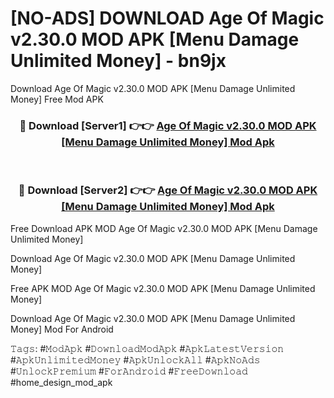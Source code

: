 # [NO-ADS] DOWNLOAD Age Of Magic v2.30.0 MOD APK [Menu Damage Unlimited Money] - bn9jx
Download Age Of Magic v2.30.0 MOD APK [Menu Damage Unlimited Money] Free Mod APK

<div align="center">
<h3>🔴 Download [Server1] 👉👉 <a href="https://apk-comot.site?title=Age_Of_Magic_v2.30.0_MOD_APK_[Menu_Damage_Unlimited_Money]">Age Of Magic v2.30.0 MOD APK [Menu Damage Unlimited Money] Mod Apk</a></h3><br>

<h3>🔴 Download [Server2] 👉👉 <a href="https://apk-comot.site?title=Age_Of_Magic_v2.30.0_MOD_APK_[Menu_Damage_Unlimited_Money]">Age Of Magic v2.30.0 MOD APK [Menu Damage Unlimited Money] Mod Apk</a></h3>
</div>


Free Download APK MOD Age Of Magic v2.30.0 MOD APK [Menu Damage Unlimited Money]

Download Age Of Magic v2.30.0 MOD APK [Menu Damage Unlimited Money] 

Free APK MOD Age Of Magic v2.30.0 MOD APK [Menu Damage Unlimited Money] 

Download Age Of Magic v2.30.0 MOD APK [Menu Damage Unlimited Money] Mod For Android

𝚃𝚊𝚐𝚜: #𝙼𝚘𝚍𝙰𝚙𝚔 #𝙳𝚘𝚠𝚗𝚕𝚘𝚊𝚍𝙼𝚘𝚍𝙰𝚙𝚔 #𝙰𝚙𝚔𝙻𝚊𝚝𝚎𝚜𝚝𝚅𝚎𝚛𝚜𝚒𝚘𝚗 #𝙰𝚙𝚔𝚄𝚗𝚕𝚒𝚖𝚒𝚝𝚎𝚍𝙼𝚘𝚗𝚎𝚢 #𝙰𝚙𝚔𝚄𝚗𝚕𝚘𝚌𝚔𝙰𝚕𝚕 #𝙰𝚙𝚔𝙽𝚘𝙰𝚍𝚜 #𝚄𝚗𝚕𝚘𝚌𝚔𝙿𝚛𝚎𝚖𝚒𝚞𝚖 #𝙵𝚘𝚛𝙰𝚗𝚍𝚛𝚘𝚒𝚍 #𝙵𝚛𝚎𝚎𝙳𝚘𝚠𝚗𝚕𝚘𝚊𝚍 #home_design_mod_apk